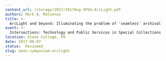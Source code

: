 ```yaml
---
content_url: /storage/2017/2017Aug-XPSU-ArcLight.pdf
authors: Mark A. Matienzo
title: >-
  ArcLight and beyond: Illuminating the problem of 'seamless' archival discovery and delivery
event: >-
  Intersections: Technology and Public Services in Special Collections Symposium
location: State College, PA
date: 2017-08-07
status:  Reviewed
slug: aeon-symposium-arclight
---
```


